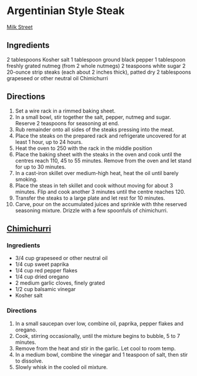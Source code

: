 # Argentinian Style Steak

[Milk Street](https://www.177milkstreet.com/recipes/grilled-oven-strip-steak-chimichurri-argentina)

## Ingredients

2 tablespoons Kosher salt
1 tablespoon ground black pepper
1 tablespoon freshly grated nutmeg (from 2 whole nutmegs)
2 teaspoons white sugar
2 20-ounce strip steaks (each about 2 inches thick), patted dry
2 tablespoons grapeseed or other neutral oil
Chimichurri

## Directions
1. Set a wire rack in a rimmed baking sheet.
2. In a small bowl, stir together the salt, pepper, nutmeg and sugar.  Reserve 2 teaspoons for seasoning at end.
3. Rub remainder onto all sides of the steaks pressing into the meat.
4. Place the steaks on the prepared rack and refrigerate uncovered for at least 1 hour, up to 24 hours.
5. Heat the oven to 250 with the rack in the middle position
6. Place the baking sheet with the steaks in the oven and cook until the centres reach 110, 45 to 55 minutes.  Remove from the oven and let stand for up to 30 minutes.
7. In a cast-iron skillet over medium-high heat, heat the oil until barely smoking.
8. Place the steas in teh skillet and cook without moving for about 3 minutes.  Flip and cook another 3 minutes until the centre reaches 120.
9. Transfer the steaks to a large plate and let rest for 10 minutes.
10. Carve, pour on the accumulated juices and sprinkle with thhe reserved seasoning mixture.  Drizzle with a few spoonfuls of chimichurri.

## [Chimichurri](#chimichurri)

### Ingredients
* 3/4 cup grapeseed or other neutral oil
* 1/4 cup sweet paprika
* 1/4 cup red pepper flakes
* 1/4 cup dried oregano
* 2 medium garlic cloves, finely grated
* 1/2 cup balsamic vinegar
* Kosher salt

### Directions
1. In a small saucepan over low, combine oil, paprika, pepper flakes and oregano.
2. Cook, stirring occasionally, until the mixture begins to bubble, 5 to 7 minutes.
3. Remove from the heat and stir in the garlic.  Let cool to room temp.
4. In a medium bowl, combine the vinegar and 1 teaspoon of salt, then stir to dissolve.
5. Slowly whisk in the cooled oil mixture.
